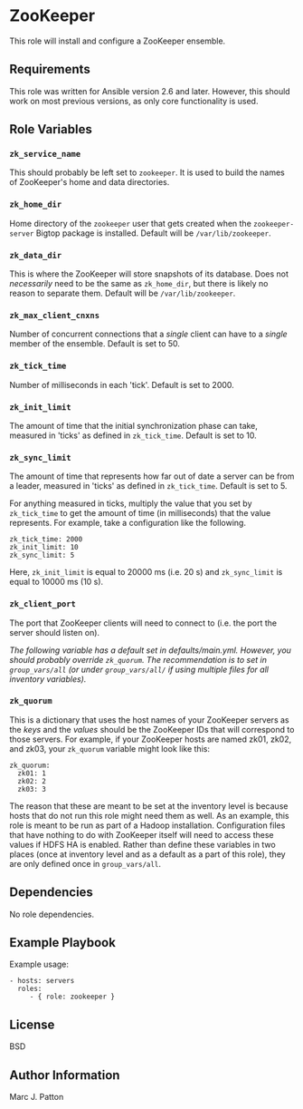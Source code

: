 ZooKeeper
=========

This role will install and configure a ZooKeeper ensemble.

Requirements
------------

This role was written for Ansible version 2.6 and later.  However, this should
work on most previous versions, as only core functionality is used.

Role Variables
--------------

### `zk_service_name`

This should probably be left set to `zookeeper`.  It is used to build the names
of ZooKeeper's home and data directories.

### `zk_home_dir`

Home directory of the `zookeeper` user that gets created when the
`zookeeper-server` Bigtop package is installed.  Default will be
`/var/lib/zookeeper`.

### `zk_data_dir`

This is where the ZooKeeper will store snapshots of its database.  Does not
_necessarily_ need to be the same as `zk_home_dir`, but there is likely no
reason to separate them.  Default will be `/var/lib/zookeeper`.

### `zk_max_client_cnxns`

Number of concurrent connections that a _single_ client can have to a _single_
member of the ensemble.  Default is set to 50.

### `zk_tick_time`

Number of milliseconds in each 'tick'.  Default is set to 2000.

### `zk_init_limit`

The amount of time that the initial synchronization phase can take, measured in
'ticks' as defined in `zk_tick_time`.  Default is set to 10.

### `zk_sync_limit`

The amount of time that represents how far out of date a server can be from a
leader, measured in 'ticks' as defined in `zk_tick_time`.  Default is set to 5.

For anything measured in ticks, multiply the value that you set by
`zk_tick_time` to get the amount of time (in milliseconds) that the value
represents.  For example, take a configuration like the following.  

```
zk_tick_time: 2000
zk_init_limit: 10
zk_sync_limit: 5
```

Here, `zk_init_limit` is equal to 20000 ms (i.e. 20 s) and `zk_sync_limit` is
equal to 10000 ms (10 s).  

### `zk_client_port`

The port that ZooKeeper clients will need to connect to (i.e. the port the
server should listen on).

*The following variable has a default set in defaults/main.yml.  However, you
should probably override `zk_quorum`.  The recommendation is to set in
`group_vars/all` (or under `group_vars/all/` if using multiple  files for all
inventory variables).*

### `zk_quorum`

This is a dictionary that uses the host names of your ZooKeeper servers as the
_keys_ and the _values_ should be the ZooKeeper IDs that will correspond to
those servers.  For example, if your ZooKeeper hosts are named zk01, zk02, and
zk03, your `zk_quorum` variable might look like this:

```
zk_quorum:
  zk01: 1
  zk02: 2
  zk03: 3
```

The reason that these are meant to be set at the inventory level is because
hosts that do not run this role might need them as well.  As an example, this
role is meant to be run as part of a Hadoop installation.  Configuration files
that have nothing to do with ZooKeeper itself will need to access these values
if HDFS HA is enabled.  Rather than define these variables in two places (once
at inventory level and as a default as a part of this role), they are only
defined once in `group_vars/all`.

Dependencies
------------

No role dependencies.

Example Playbook
----------------

Example usage:

```
- hosts: servers
  roles:
     - { role: zookeeper }
```

License
-------

BSD

Author Information
------------------

Marc J. Patton
